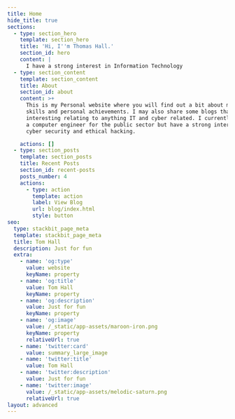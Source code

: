 ```yaml
---
title: Home
hide_title: true
sections:
  - type: section_hero
    template: section_hero
    title: 'Hi, I''m Thomas Hall.'
    section_id: hero
    content: |
      I have a strong interest in Information Technology
  - type: section_content
    template: section_content
    title: About
    section_id: about
    content: >+
      This is my Personal website where you will find out a bit about myself,
      skills and personal achievements. I may also share some blogs that i find
      interesting relating to anything IT and cyber related. I currently work as
      a computer engineer for the public sector but have a strong interest in
      cyber security and ethical hacking.

    actions: []
  - type: section_posts
    template: section_posts
    title: Recent Posts
    section_id: recent-posts
    posts_number: 4
    actions:
      - type: action
        template: action
        label: View Blog
        url: blog/index.html
        style: button
seo:
  type: stackbit_page_meta
  template: stackbit_page_meta
  title: Tom Hall
  description: Just for fun
  extra:
    - name: 'og:type'
      value: website
      keyName: property
    - name: 'og:title'
      value: Tom Hall
      keyName: property
    - name: 'og:description'
      value: Just for fun
      keyName: property
    - name: 'og:image'
      value: /_static/app-assets/maroon-iron.png
      keyName: property
      relativeUrl: true
    - name: 'twitter:card'
      value: summary_large_image
    - name: 'twitter:title'
      value: Tom Hall
    - name: 'twitter:description'
      value: Just for fun
    - name: 'twitter:image'
      value: /_static/app-assets/melodic-saturn.png
      relativeUrl: true
layout: advanced
---
```

